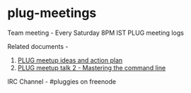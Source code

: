 # plug-meetings
Team meeting - Every Saturday 8PM IST
PLUG meeting logs

Related documents - 
1. [PLUG meetup ideas and action plan](https://pad.disroot.org/p/PLUG_Meetup_Ideas)
2. [PLUG meetup talk 2 - Mastering the command line](https://github.com/whereistejas/plug-command-line)

IRC Channel - #pluggies on freenode

